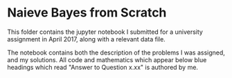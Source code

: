 # Naieve Bayes from Scratch



This folder contains the jupyter notebook I submitted for a university assignment in April 2017, along with a relevant data file. 



The notebook contains both the description of the problems I was assigned, and my solutions. All code and mathematics which appear below blue headings which read "Answer to Question x.xx" is authored by me.
